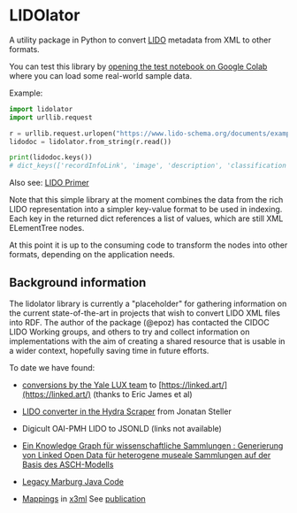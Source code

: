 # LIDOlator

A utility package in Python to convert [LIDO](https://lido-schema.org/) metadata from XML to other formats.

You can test this library by [opening the test notebook on Google Colab](https://colab.research.google.com/github/epoz/lidolator/blob/main/test_samples.ipynb) where you can load some real-world sample data.

Example:

```python
import lidolator
import urllib.request

r = urllib.request.urlopen("https://www.lido-schema.org/documents/examples/LIDO-v1.1-Example_FMobj00154983-LaPrimavera.xml")
lidodoc = lidolator.from_string(r.read())

print(lidodoc.keys())
# dict_keys(['recordInfoLink', 'image', 'description', 'classification', 'title', 'legalBody', 'relatedNote', 'actor', 'displayDate', 'earliestDate', 'latestDate', 'recordID'])
```

Also see: [LIDO Primer](https://lido-schema.org/documents/primer/latest/lido-primer.html)

Note that this simple library at the moment combines the data from the rich LIDO representation into a simpler key-value format to be used in indexing. Each key in the returned dict references a list of values, which are still XML ELementTree nodes.

At this point it is up to the consuming code to transform the nodes into other formats, depending on the application needs.

## Background information

The lidolator library is currently a "placeholder" for gathering information on the current state-of-the-art in projects that wish to convert LIDO XML files into RDF.
The author of the package (@epoz) has contacted the CIDOC LIDO Working groups, and others to try and collect information on implementations with the aim of creating a shared resource that is usable in a wider context, hopefully saving time in future efforts.

To date we have found:

- [conversions by the Yale LUX team](https://github.com/ycba-cia/reconciliation/blob/ycba_master/scripts/builder_ycba.py) to [https://linked.art/](https://linked.art/) (thanks to Eric James et al)

- [LIDO converter in the Hydra Scraper](https://github.com/digicademy/hydra-scraper/blob/main/helpers/convert.py) from Jonatan Steller

- Digicult OAI-PMH LIDO to JSONLD (links not available)

- [Ein Knowledge Graph für wissenschaftliche Sammlungen : Generierung von Linked Open Data für heterogene museale Sammlungen auf der Basis des ASCH-Modells](https://opus4.kobv.de/opus4-th-wildau/frontdoor/index/index/docId/1203)

- [Legacy Marburg Java Code](https://github.com/epoz/lido2crm_legacy)

- [Mappings](https://cidoc-crm.org/Resources/mappings-between-lido-v1.0-and-cidoc-crm-v6.0-in-x3ml-ver.1) in [x3ml](https://github.com/isl/x3ml) See [publication](https://www.researchgate.net/publication/282122507_X3ML_Framework_An_effective_suite_for_supporting_data_mappings)

